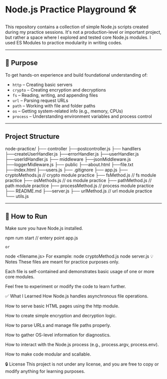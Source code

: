 # Node.js Practice Playground 🛠️

This repository contains a collection of simple Node.js scripts created during my practice sessions. It's not a production-level or important project, but rather a space where I explored and tested core Node.js modules. I used ES Modules to practice modularity in writing codes.

---

## 🧠 Purpose

To get hands-on experience and build foundational understanding of:

- `http` – Creating basic servers
- `crypto` – Creating encryption and decryptions
- `fs` – Reading, writing, and appending files
- `url` – Parsing request URLs
- `path` – Working with file and folder paths
- `os` – Getting system-related info (e.g., memory, CPUs)
- `process` – Understanding environment variables and process control

---

##  Project Structure

node-practice/
├── controller
    ├──postcontroller.js
├── handllers
    ├──createUserHandler.js
    ├──errorHandler.js
    ├──userHandler.js
    ├──userIdHandler.js
├── middleware
    ├──jsonMiddleware.js
    ├──loggerMidleware.js
├── public
    ├──about.html
    ├──file.txt
    ├──index.html
    ├──users.js
├── .gitignore
├── app.js
├── cryptoMethods.js // crypto module practice
├── fsMethod.js // fs module practice
├── osMethods.js // os module practice
├── pathMethod.js // path module practice
├── processMethod.js // process module practice
├── README.md 
├──server.js 
├── urlMethod.js // url module practice
└── utils.js

---

## 🧪 How to Run

Make sure you have Node.js installed.

npm rum start  // entery point app.js

    or

node <filename.js>
For example:
node cryptoMethod.js
node server.js
💡 Notes
These files are meant for practice purposes only.

Each file is self-contained and demonstrates basic usage of one or more core modules.

Feel free to experiment or modify the code to learn further.

✅ What I Learned
How Node.js handles asynchronous file operations.

How to serve basic HTML pages using the http module.

How to create simple encryption and decryption logic.

How to parse URLs and manage file paths properly.

How to gather OS-level information for diagnostics.

How to interact with the Node.js process (e.g., process.argv, process.env).

How to make code modular and scallable.

🔒 License
This project is not under any license, and you are free to copy or modify anything for learning purposes.
